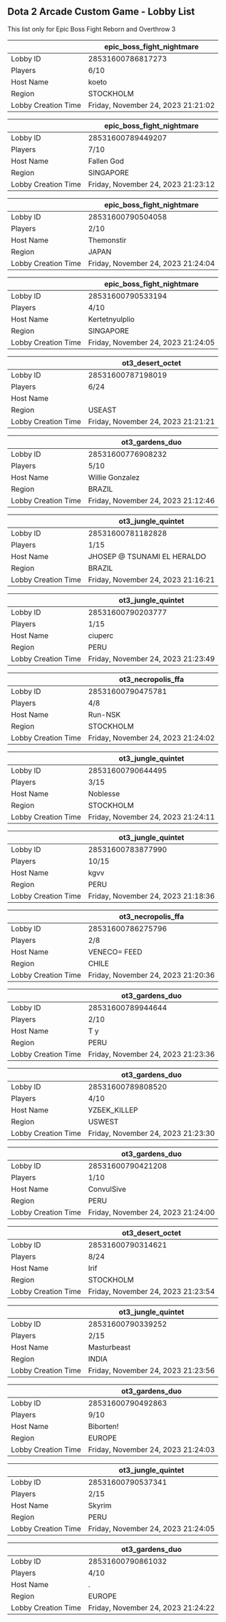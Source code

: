 ## Dota 2 Arcade Custom Game - Lobby List

This list only for Epic Boss Fight Reborn and Overthrow 3

|  | epic_boss_fight_nightmare |
| ------ | ------ |
| Lobby ID | 28531600786817273 |
| Players | 6/10 |
| Host Name | koeto |
| Region | STOCKHOLM |
| Lobby Creation Time | Friday, November 24, 2023 21:21:02 |


|  | epic_boss_fight_nightmare |
| ------ | ------ |
| Lobby ID | 28531600789449207 |
| Players | 7/10 |
| Host Name | Fallen God |
| Region | SINGAPORE |
| Lobby Creation Time | Friday, November 24, 2023 21:23:12 |


|  | epic_boss_fight_nightmare |
| ------ | ------ |
| Lobby ID | 28531600790504058 |
| Players | 2/10 |
| Host Name | Themonstir |
| Region | JAPAN |
| Lobby Creation Time | Friday, November 24, 2023 21:24:04 |


|  | epic_boss_fight_nightmare |
| ------ | ------ |
| Lobby ID | 28531600790533194 |
| Players | 4/10 |
| Host Name | Kertetnyulplio |
| Region | SINGAPORE |
| Lobby Creation Time | Friday, November 24, 2023 21:24:05 |


|  | ot3_desert_octet |
| ------ | ------ |
| Lobby ID | 28531600787198019 |
| Players | 6/24 |
| Host Name | <noname> |
| Region | USEAST |
| Lobby Creation Time | Friday, November 24, 2023 21:21:21 |


|  | ot3_gardens_duo |
| ------ | ------ |
| Lobby ID | 28531600776908232 |
| Players | 5/10 |
| Host Name | Willie Gonzalez |
| Region | BRAZIL |
| Lobby Creation Time | Friday, November 24, 2023 21:12:46 |


|  | ot3_jungle_quintet |
| ------ | ------ |
| Lobby ID | 28531600781182828 |
| Players | 1/15 |
| Host Name | JHOSEP @ TSUNAMI EL HERALDO |
| Region | BRAZIL |
| Lobby Creation Time | Friday, November 24, 2023 21:16:21 |


|  | ot3_jungle_quintet |
| ------ | ------ |
| Lobby ID | 28531600790203777 |
| Players | 1/15 |
| Host Name | ciuperc |
| Region | PERU |
| Lobby Creation Time | Friday, November 24, 2023 21:23:49 |


|  | ot3_necropolis_ffa |
| ------ | ------ |
| Lobby ID | 28531600790475781 |
| Players | 4/8 |
| Host Name | Run-NSK |
| Region | STOCKHOLM |
| Lobby Creation Time | Friday, November 24, 2023 21:24:02 |


|  | ot3_jungle_quintet |
| ------ | ------ |
| Lobby ID | 28531600790644495 |
| Players | 3/15 |
| Host Name | Noblesse |
| Region | STOCKHOLM |
| Lobby Creation Time | Friday, November 24, 2023 21:24:11 |


|  | ot3_jungle_quintet |
| ------ | ------ |
| Lobby ID | 28531600783877990 |
| Players | 10/15 |
| Host Name | kgvv |
| Region | PERU |
| Lobby Creation Time | Friday, November 24, 2023 21:18:36 |


|  | ot3_necropolis_ffa |
| ------ | ------ |
| Lobby ID | 28531600786275796 |
| Players | 2/8 |
| Host Name | VENECO= FEED |
| Region | CHILE |
| Lobby Creation Time | Friday, November 24, 2023 21:20:36 |


|  | ot3_gardens_duo |
| ------ | ------ |
| Lobby ID | 28531600789944644 |
| Players | 2/10 |
| Host Name | T y |
| Region | PERU |
| Lobby Creation Time | Friday, November 24, 2023 21:23:36 |


|  | ot3_gardens_duo |
| ------ | ------ |
| Lobby ID | 28531600789808520 |
| Players | 4/10 |
| Host Name | УZБЕK_KILLЕР |
| Region | USWEST |
| Lobby Creation Time | Friday, November 24, 2023 21:23:30 |


|  | ot3_gardens_duo |
| ------ | ------ |
| Lobby ID | 28531600790421208 |
| Players | 1/10 |
| Host Name | ConvulSive |
| Region | PERU |
| Lobby Creation Time | Friday, November 24, 2023 21:24:00 |


|  | ot3_desert_octet |
| ------ | ------ |
| Lobby ID | 28531600790314621 |
| Players | 8/24 |
| Host Name | Irif |
| Region | STOCKHOLM |
| Lobby Creation Time | Friday, November 24, 2023 21:23:54 |


|  | ot3_jungle_quintet |
| ------ | ------ |
| Lobby ID | 28531600790339252 |
| Players | 2/15 |
| Host Name | Masturbeast |
| Region | INDIA |
| Lobby Creation Time | Friday, November 24, 2023 21:23:56 |


|  | ot3_gardens_duo |
| ------ | ------ |
| Lobby ID | 28531600790492863 |
| Players | 9/10 |
| Host Name | Biborten! |
| Region | EUROPE |
| Lobby Creation Time | Friday, November 24, 2023 21:24:03 |


|  | ot3_jungle_quintet |
| ------ | ------ |
| Lobby ID | 28531600790537341 |
| Players | 2/15 |
| Host Name | Skyrim |
| Region | PERU |
| Lobby Creation Time | Friday, November 24, 2023 21:24:05 |


|  | ot3_gardens_duo |
| ------ | ------ |
| Lobby ID | 28531600790861032 |
| Players | 4/10 |
| Host Name | . |
| Region | EUROPE |
| Lobby Creation Time | Friday, November 24, 2023 21:24:22 |


